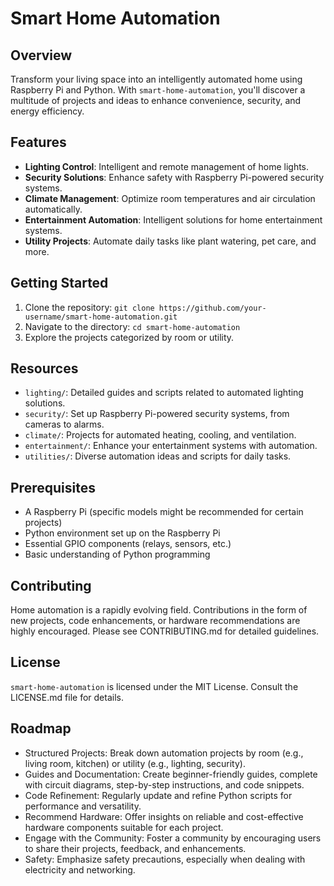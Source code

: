 # Smart Home Automation

## Overview
Transform your living space into an intelligently automated home using Raspberry Pi and Python. With `smart-home-automation`, you'll discover a multitude of projects and ideas to enhance convenience, security, and energy efficiency.

## Features
- **Lighting Control**: Intelligent and remote management of home lights.
- **Security Solutions**: Enhance safety with Raspberry Pi-powered security systems.
- **Climate Management**: Optimize room temperatures and air circulation automatically.
- **Entertainment Automation**: Intelligent solutions for home entertainment systems.
- **Utility Projects**: Automate daily tasks like plant watering, pet care, and more.

## Getting Started
1. Clone the repository: `git clone https://github.com/your-username/smart-home-automation.git`
2. Navigate to the directory: `cd smart-home-automation`
3. Explore the projects categorized by room or utility.

## Resources
- `lighting/`: Detailed guides and scripts related to automated lighting solutions.
- `security/`: Set up Raspberry Pi-powered security systems, from cameras to alarms.
- `climate/`: Projects for automated heating, cooling, and ventilation.
- `entertainment/`: Enhance your entertainment systems with automation.
- `utilities/`: Diverse automation ideas and scripts for daily tasks.

## Prerequisites
- A Raspberry Pi (specific models might be recommended for certain projects)
- Python environment set up on the Raspberry Pi
- Essential GPIO components (relays, sensors, etc.)
- Basic understanding of Python programming

## Contributing
Home automation is a rapidly evolving field. Contributions in the form of new projects, code enhancements, or hardware recommendations are highly encouraged. Please see CONTRIBUTING.md for detailed guidelines.

## License
`smart-home-automation` is licensed under the MIT License. Consult the LICENSE.md file for details.

## Roadmap
- Structured Projects: Break down automation projects by room (e.g., living room, kitchen) or utility (e.g., lighting, security).
- Guides and Documentation: Create beginner-friendly guides, complete with circuit diagrams, step-by-step instructions, and code snippets.
- Code Refinement: Regularly update and refine Python scripts for performance and versatility.
- Recommend Hardware: Offer insights on reliable and cost-effective hardware components suitable for each project.
- Engage with the Community: Foster a community by encouraging users to share their projects, feedback, and enhancements.
- Safety: Emphasize safety precautions, especially when dealing with electricity and networking.
